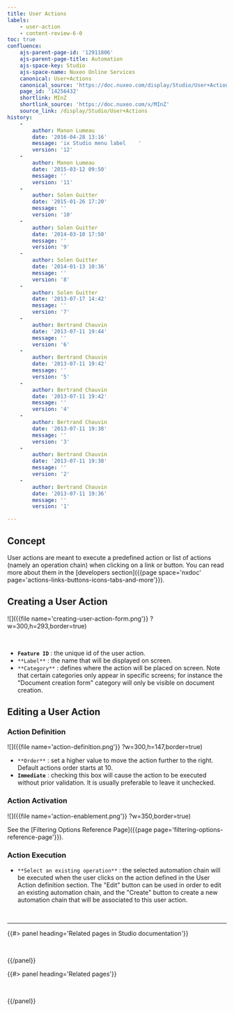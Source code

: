 ```yaml
---
title: User Actions
labels:
    - user-action
    - content-review-6-0
toc: true
confluence:
    ajs-parent-page-id: '12911806'
    ajs-parent-page-title: Automation
    ajs-space-key: Studio
    ajs-space-name: Nuxeo Online Services
    canonical: User+Actions
    canonical_source: 'https://doc.nuxeo.com/display/Studio/User+Actions'
    page_id: '14256432'
    shortlink: MInZ
    shortlink_source: 'https://doc.nuxeo.com/x/MInZ'
    source_link: /display/Studio/User+Actions
history:
    - 
        author: Manon Lumeau
        date: '2016-04-28 13:16'
        message: 'ix Studio menu label    '
        version: '12'
    - 
        author: Manon Lumeau
        date: '2015-03-12 09:50'
        message: ''
        version: '11'
    - 
        author: Solen Guitter
        date: '2015-01-26 17:20'
        message: ''
        version: '10'
    - 
        author: Solen Guitter
        date: '2014-03-10 17:50'
        message: ''
        version: '9'
    - 
        author: Solen Guitter
        date: '2014-01-13 10:36'
        message: ''
        version: '8'
    - 
        author: Solen Guitter
        date: '2013-07-17 14:42'
        message: ''
        version: '7'
    - 
        author: Bertrand Chauvin
        date: '2013-07-11 19:44'
        message: ''
        version: '6'
    - 
        author: Bertrand Chauvin
        date: '2013-07-11 19:42'
        message: ''
        version: '5'
    - 
        author: Bertrand Chauvin
        date: '2013-07-11 19:42'
        message: ''
        version: '4'
    - 
        author: Bertrand Chauvin
        date: '2013-07-11 19:38'
        message: ''
        version: '3'
    - 
        author: Bertrand Chauvin
        date: '2013-07-11 19:38'
        message: ''
        version: '2'
    - 
        author: Bertrand Chauvin
        date: '2013-07-11 19:36'
        message: ''
        version: '1'

---
```

## Concept

User actions are meant to execute a predefined action or list of actions (namely an operation chain) when clicking on a link or button. You can read more about them in the [developers section]({{page space='nxdoc' page='actions-links-buttons-icons-tabs-and-more'}}).

## Creating a User Action

![]({{file name='creating-user-action-form.png'}} ?w=300,h=293,border=true)

&nbsp;

*   **`Feature ID`** : the unique id of the user action.
*   `**Label**` : the name that will be displayed on screen.
*   `**Category**` : defines where the action will be placed on screen. Note that certain categories only appear in specific screens; for instance the "Document creation form" category will only be visible on document creation.

## Editing a User Action

### Action Definition

![]({{file name='action-definition.png'}} ?w=300,h=147,border=true)

*   `**Order**` : set a higher value to move the action further to the right. Default actions order starts at 10.
*   **`Immediate`** : checking this box will cause the action to be executed without prior validation. It is usually preferable to leave it unchecked.

### Action Activation

![]({{file name='action-enablement.png'}} ?w=350,border=true)

See the&nbsp;[Filtering Options Reference Page]({{page page='filtering-options-reference-page'}}).

### Action Execution

*   `**Select an existing operation**` : the selected automation chain will be executed when the user clicks on the action defined in the User Action definition section. The "Edit" button can be used in order to edit an existing automation chain, and the "Create" button to create a new automation chain that will be associated to this user action.

&nbsp;

* * *

<div class="row" data-equalizer data-equalize-on="medium"><div class="column medium-6">{{#> panel heading='Related pages in Studio documentation'}}

&nbsp;

{{/panel}}</div><div class="column medium-6">{{#> panel heading='Related pages'}}

&nbsp;

{{/panel}}</div></div>